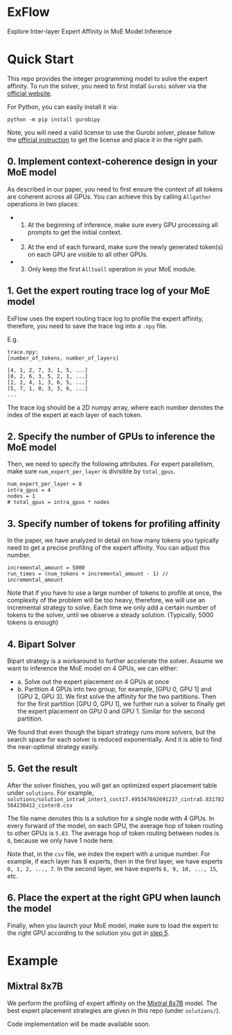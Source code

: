 # ExFlow
Explore Inter-layer Expert Affinity in MoE Model Inference

# Quick Start

This repo provides the integer programming model to solve the expert affinity. To run the solver, you need to first install `Gurobi` solver via the [official website](https://support.gurobi.com/hc/en-us).

For Python, you can easily install it via:
```
python -m pip install gurobipy
```

Note, you will need a valid license to use the Gurobi solver, please follow the [official instruction](https://www.gurobi.com/academia/academic-program-and-licenses/) to get the license and place it in the right path.


## 0. Implement context-coherence design in your MoE model
As described in our paper, you need to first ensure the context of all tokens are coherent across all GPUs. You can achieve this by calling `Allgather` operations in two places:

- 1. At the beginning of inference, make sure every GPU processing all prompts to get the initial context.
- 2. At the end of each forward, make sure the newly generated token(s) on each GPU are visible to all other GPUs.
- 3. Only keep the first `Alltoall` operation in your MoE module.

## 1. Get the expert routing trace log of your MoE model

ExFlow uses the expert routing trace log to profile the expert affinity, therefore, you need to save the trace log into a `.npy` file.

E.g.

```
trace.npy:
[number_of_tokens, number_of_layers]

[4, 1, 2, 7, 3, 1, 5, ...]
[0, 2, 6, 3, 5, 2, 1, ...]
[2, 2, 4, 1, 3, 6, 5, ...]
[5, 7, 1, 0, 3, 3, 6, ...]
...
```

The trace log should be a 2D numpy array, where each number denotes the index of the expert at each layer of each token.

## 2. Specify the number of GPUs to inference the MoE model
Then, we need to specify the following attributes. For expert parallelism, make sure `num_expert_per_layer` is divisible by `total_gpus`.
```
num_expert_per_layer = 8
intra_gpus = 4
nodes = 1
# total_gpus = intra_gpus * nodes
```

## 3. Specify number of tokens for profiling affinity
In the paper, we have analyzed in detail on how many tokens you typically need to get a precise profiling of the expert affinity. You can adjust this number.
```
incremental_amount = 5000
run_times = (num_tokens + incremental_amount - 1) // incremental_amount
```

Note that if you have to use a large number of tokens to profile at once, the complexity of the problem will be too heavy, therefore, we will use an incremental strategy to solve. Each time we only add a certain number of tokens to the solver, until we observe a steady solution. (Typically, 5000 tokens is enough)

## 4. Bipart Solver
Bipart strategy is a workaround to further accelerate the solver. Assume we want to inference the MoE model on 4 GPUs, we can either:

- a. Solve out the expert placement on 4 GPUs at once
- b. Partition 4 GPUs into two group, for example, [GPU 0, GPU 1] and [GPU 2, GPU 3]. We first solve the affinity for the two partitions. Then for the first partition [GPU 0, GPU 1], we further run a solver to finally get the expert placement on GPU 0 and GPU 1. Similar for the second partition. 

We found that even though the bipart strategy runs more solvers, but the search space for each solver is reduced exponentially. And it is able to find the near-optimal strategy easily.

## 5. Get the result
After the solver finishes, you will get an optimized expert placement table under `solutions`. For example, `solutions/solution_intra4_inter1_cost17.495347692691237_cintra5.831782564230412_cinter0.csv`

The file name denotes this is a solution for a single node with 4 GPUs. In every forward of the model, on each GPU, the average hop of token routing to other GPUs is `5.83`. The average hop of token routing between nodes is `0`, because we only have 1 node here.

Note that, in the `csv` file, we index the expert with a unique number. For example, if each layer has 8 experts, then in the first layer, we have experts `0, 1, 2, ..., 7`. In the second layer, we have experts `8, 9, 10, ..., 15`, etc.

## 6. Place the expert at the right GPU when launch the model
Finally, when you launch your MoE model, make sure to load the expert to the right GPU according to the solution you got in [step 5](#5-get-the-result).

# Example

## Mixtral 8x7B
We perform the profiling of expert affinity on the [Mixtral 8x7B](https://mistral.ai/news/mixtral-of-experts/) model. The best expert placement strategies are given in this repo (under `solutions/`).

Code implementation will be made available soon.
